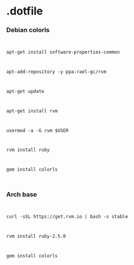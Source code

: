# .dotfile

### Debian colorls

<code>
<p>apt-get install software-properties-common</p>
<p>apt-add-repository -y ppa:rael-gc/rvm</p>
<p>apt-get update</p>
<p>apt-get install rvm</p>
<p>usermod -a -G rvm $USER</p>
<p>rvm install ruby</p>
<p>gem install colorls</p>
</code>

### Arch base

<code>
<p>curl -sSL https://get.rvm.io | bash -s stable</p>
<p>rvm install ruby-2.5.0</p>
<p>gem install colorls</p>
</code>
